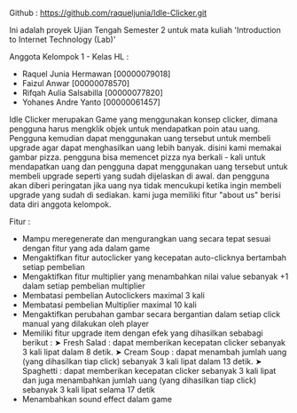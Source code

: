 Github : https://github.com/raqueljunia/Idle-Clicker.git

Ini adalah proyek Ujian Tengah Semester 2 untuk mata kuliah 'Introduction to Internet Technology (Lab)'

Anggota Kelompok 1 - Kelas HL :

- Raquel Junia Hermawan [00000079018]
- Faizul Anwar [00000078570]
- Rifqah Aulia Salsabilla [00000077820]
- Yohanes Andre Yanto [00000061457]

Idle Clicker merupakan Game yang menggunakan konsep clicker, dimana pengguna harus mengklik objek untuk mendapatkan poin atau uang. Pengguna kemudian dapat menggunakan uang tersebut untuk membeli upgrade agar dapat menghasilkan uang lebih banyak. disini kami memakai gambar pizza. pengguna bisa memencet pizza nya berkali - kali untuk mendapatkan uang dan pengguna dapat menggunakan uang tersebut untuk membeli upgrade seperti yang sudah dijelaskan di awal. dan pengguna akan diberi peringatan jika uang nya tidak mencukupi ketika ingin membeli upgrade yang sudah di sediakan. kami juga memiliki fitur "about us" berisi data diri anggota kelompok.

Fitur :

- Mampu meregenerate dan mengurangkan uang secara tepat sesuai dengan fitur yang ada dalam game
- Mengaktifkan fitur autoclicker yang kecepatan auto-clicknya bertambah setiap pembelian
- Mengaktifkan fitur multiplier yang menambahkan nilai value sebanyak +1 dalam setiap pembelian multiplier
- Membatasi pembelian Autoclickers maximal 3 kali
- Membatasi pembelian Multiplier maximal 10 kali
- Mengaktifkan perubahan gambar secara bergantian dalam setiap click manual yang dilakukan oleh player
- Memiliki fitur upgrade item dengan efek yang dihasilkan sebabagi berikut :
  ➤ Fresh Salad : dapat memberikan kecepatan clicker sebanyak 3 kali lipat dalam 8 detik.
  ➤ Cream Soup : dapat menambah jumlah uang (yang dihasilkan tiap click) sebanyak 3 kali lipat dalam 13 detik.
  ➤ Spaghetti : dapat memberikan kecepatan clicker sebanyak 3 kali lipat dan juga menambahkan jumlah uang (yang dihasilkan tiap click) sebanyak 3 kali lipat selama 17 detik
- Menambahkan sound effect dalam game
